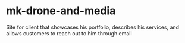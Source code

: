 # mk-drone-and-media
Site for client that showcases his portfolio, describes his services, and allows 
customers to reach out to him through email
